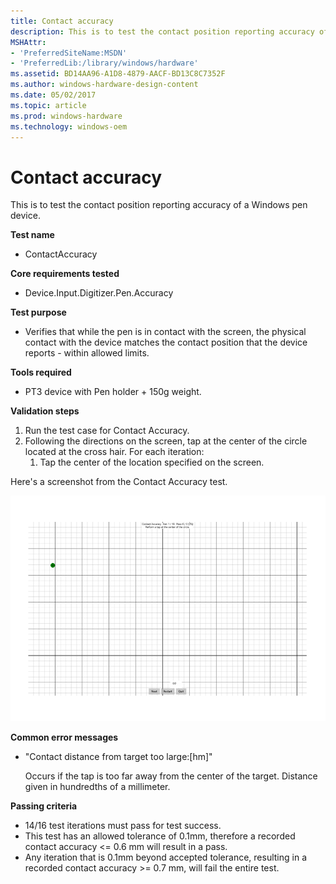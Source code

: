 ```yaml
---
title: Contact accuracy
description: This is to test the contact position reporting accuracy of a Windows pen device.
MSHAttr:
- 'PreferredSiteName:MSDN'
- 'PreferredLib:/library/windows/hardware'
ms.assetid: BD14AA96-A1D8-4879-AACF-BD13C8C7352F
ms.author: windows-hardware-design-content
ms.date: 05/02/2017
ms.topic: article
ms.prod: windows-hardware
ms.technology: windows-oem
---
```


# Contact accuracy


This is to test the contact position reporting accuracy of a Windows pen device.

**Test name**

-   ContactAccuracy

**Core requirements tested**

-   Device.Input.Digitizer.Pen.Accuracy

**Test purpose**

-   Verifies that while the pen is in contact with the screen, the physical contact with the device matches the contact position that the device reports - within allowed limits.

**Tools required**

-   PT3 device with Pen holder + 150g weight.

**Validation steps**

1. Run the test case for Contact Accuracy.
2. Following the directions on the screen, tap at the center of the circle located at the cross hair. For each iteration:
   1. Tap the center of the location specified on the screen.

Here's a screenshot from the Contact Accuracy test.

![screenshot from the contact accuracy test for a windows pen device.](../images/pen-test-contaccuracy.png)

**Common error messages**

-   "Contact distance from target too large:\[hm\]"
    
    Occurs if the tap is too far away from the center of the target. Distance given in hundredths of a millimeter.

**Passing criteria**

-   14/16 test iterations must pass for test success.
-   This test has an allowed tolerance of 0.1mm, therefore a recorded contact accuracy &lt;= 0.6 mm will result in a pass.
-   Any iteration that is 0.1mm beyond accepted tolerance, resulting in a recorded contact accuracy &gt;= 0.7 mm, will fail the entire test.
